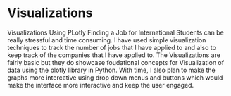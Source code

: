 # Visualizations
Visualizations Using PLotly
Finding a Job for International Students can be really stressful and time consuming. I have used simple visualization techniques to track the number of jobs that I have applied to and also to keep track of the companies that I have applied to. The Visualizations are fairly basic but they do showcase foudational concepts for Visualization of data using the plotly library in Python. With time, I also plan to make the graphs more intercative using drop down menus and buttons which would make the interface more interactive and keep the user engaged.

